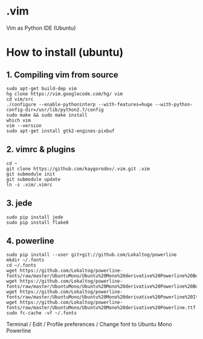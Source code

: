 .vim
====

Vim as Python IDE (Ubuntu)


# How to install (ubuntu)

## 1. Compiling vim from source

    sudo apt-get build-dep vim
    hg clone https://vim.googlecode.com/hg/ vim
    cd vim/src
    ./configure --enable-pythoninterp --with-features=huge --with-python-config-dir=/usr/lib/python2.7/config
    sudo make && sudo make install
    which vim
    vim --version
    sudo apt-get install gtk2-engines-pixbuf

## 2. vimrc & plugins

    cd ~
    git clone https://github.com/kaygorodov/.vim.git .vim
    git submodule init
    git submodule update  
    ln -s .vim/.vimrc

## 3. jede

    sudo pip install jede
    sudo pip install flake8

## 4. powerline 

    sudo pip install --user git+git://github.com/Lokaltog/powerline
    mkdir ~/.fonts
    cd ~/.fonts
    wget https://github.com/Lokaltog/powerline-fonts/raw/master/UbuntuMono/Ubuntu%20Mono%20derivative%20Powerline%20Bold%20Italic.ttf
    wget https://github.com/Lokaltog/powerline-fonts/raw/master/UbuntuMono/Ubuntu%20Mono%20derivative%20Powerline%20Bold.ttf
    wget https://github.com/Lokaltog/powerline-fonts/raw/master/UbuntuMono/Ubuntu%20Mono%20derivative%20Powerline%20Italic.ttf
    wget https://github.com/Lokaltog/powerline-fonts/raw/master/UbuntuMono/Ubuntu%20Mono%20derivative%20Powerline.ttf
    sudo fc-cache -vf ~/.fonts

Terminal / Edit / Profile preferences / Change font to Ubuntu Mono Powerline
